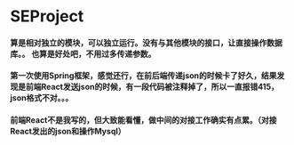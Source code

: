 # SEProject
#### 算是相对独立的模块，可以独立运行。没有与其他模块的接口，让直接操作数据库。。 也算是好处吧，不用过多传递参数。
#### 第一次使用Spring框架，感觉还行，在前后端传递json的时候卡了好久，结果发现是前端React发送json的时候，有一段代码被注释掉了，所以一直报错415，json格式不对。。。
#### 前端React不是我写的，但大致能看懂，做中间的对接工作确实有点累。（对接React发出的json和操作Mysql）
